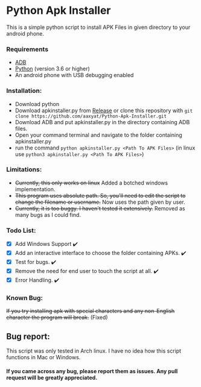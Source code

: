 # Python Apk Installer
This is a simple python script to install APK Files in given directory to your android phone.
### Requirements
* [ADB](https://developer.android.com/studio/releases/platform-tools)
* [Python](https://www.python.org) (version 3.6 or higher)
* An android phone with USB debugging enabled

### Installation:
* Download python
* Download apkinstaller.py from [Release](https://github.com/aaxyat/Python-Apk-Installer/releases) or clone this repository with `git clone https://github.com/aaxyat/Python-Apk-Installer.git`
* Download ADB and put apkinstaller.py in the directory containing ADB files.
* Open your command terminal and navigate to the folder containing apkinstaller.py
* run the command `python apkinstaller.py <Path To APK Files>` (in linux use `python3 apkinstaller.py <Path To APK Files>`)

### Limitations:
* ~~Currently, this only works on linux~~ Added a botched windows implementation.
* ~~This program uses absolute path. So, you'll need to edit the script to change the filename or username.~~ Now uses the path given by user.
* ~~Currently, it is too buggy. I haven't tested it extensively.~~ Removed as many bugs as I could find.
  
### Todo List:
- [X] Add Windows Support :heavy_check_mark:
- [X] Add an interactive interface to choose the folder containing APKs. :heavy_check_mark:
- [X] Test for bugs. :heavy_check_mark:
- [X] Remove the need for end user to touch the script at all. :heavy_check_mark:
- [X] Error Handling. :heavy_check_mark:

### Known Bug:
~~If you try installing apk with special characters and any non-English character the program will break.~~ (Fixed)

## Bug report:
 This script was only tested in Arch linux. I have no idea how this script functions in Mac or Windows.
 #### If you came across any bug, please report them as issues. Any pull request will be greatly appreciated.

